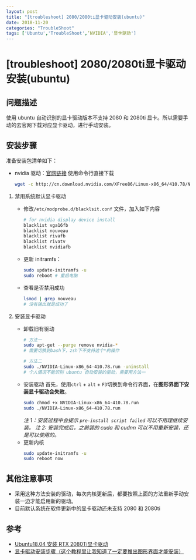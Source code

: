 ```yaml
---
layout: post
title: "[troubleshoot] 2080/2080ti显卡驱动安装(ubuntu)"
date: 2018-11-20
categories: "TroubleShoot"
tags: ['Ubuntu','TroubleShoot',‘NVIDIA','显卡驱动']
---
```

# [troubleshoot] 2080/2080ti显卡驱动安装(ubuntu)
## 问题描述
使用 ubuntu 自动识别的显卡驱动版本不支持 2080 和 2080ti 显卡。所以需要手动的去官网下载对应显卡驱动，进行手动安装。
<!--more-->

## 安装步骤
准备安装包清单如下：
- nvidia 驱动：[官网链接](https://www.geforce.com/drivers)
	使用命令行直接下载
	```bash
	wget -c http://cn.download.nvidia.com/XFree86/Linux-x86_64/410.78/NVIDIA-Linux-x86_64-410.78.run
	```
	
1. 禁用系统默认显卡驱动
	- 修改`/etc/modprobe.d/blacklsit.conf` 文件，加入如下内容
		```bash
		# for nvidia display device install
		blacklist vga16fb
		blacklist nouveau
		blacklist rivafb
		blacklist rivatv
		blacklist nvidiafb
		```
		
	- 更新 initramfs：
		```bash
		sudo update-initramfs -u
		sudo reboot # 重启电脑
		```
		
	- 查看是否禁用成功
		```bash
		lsmod | grep nouveau
		# 没有输出就是成功了
		```
		
2. 安装显卡驱动
	- 卸载旧有驱动
		```bash
		# 方法一
		sudo apt-get --purge remove nvidia-* 
		# 需要切换到bash下，zsh下不支持这个*的操作

		# 方法二
		sudo ./NVIDIA-Linux-x86_64-410.78.run -uninstall
		# 个人情况不能识别 ubuntu 自动安装的驱动，需要用方法一
		```
	- 安装驱动
		首先，使用`ctrl` + `alt` + `F3`切换到命令行界面，在**图形界面下安装显卡驱动会失败**。
		```bash
		sudo chmod +x NVIDIA-Linux-x86_64-410.78.run
		sudo ./NVIDIA-Linux-x86_64-410.78.run
		```
		*注 1：安装过程中会提示 `pre-install script failed` 可以不用理继续安装。*
		*注 2: 安装完成后，之前装的 cuda 和 cudnn 可以不用重新安装，还是可以使用的。*
	- 更新内核
		```bash
		sudo update-initramfs -u
		sudo reboot now
		```
		
## 其他注意事项
- 采用这种方法安装的驱动，每次内核更新后，都要按照上面的方法重新手动安装一边才能启用新的驱动。
- 目前默认系统在软件更新中的显卡驱动还未支持 2080 和 2080ti

## 参考
- [Ubuntu18.04 安装 RTX 2080Ti显卡驱动](https://my.oschina.net/u/2306127/blog/2877804)
- [显卡驱动安装步骤（这个教程里让我知道了一定要推出图形界面才能安装）](https://blog.csdn.net/VcosmosV/article/details/83022682)
